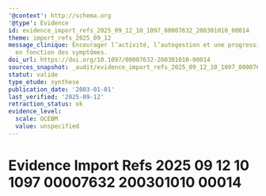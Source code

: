 ```yaml
---
'@context': http://schema.org
'@type': Evidence
id: evidence_import_refs_2025_09_12_10_1097_00007632_200301010_00014
theme: import_refs_2025_09_12
message_clinique: Encourager l’activité, l’autogestion et une progression graduée
  en fonction des symptômes.
doi_url: https://doi.org/10.1097/00007632-200301010-00014
sources_snapshot: _audit/evidence_import_refs_2025_09_12_10_1097_00007632_200301010_00014.json
statut: valide
type_etude: synthese
publication_date: '2003-01-01'
last_verified: '2025-09-12'
retraction_status: ok
evidence_level:
  scale: OCEBM
  value: unspecified
---
```

# Evidence Import Refs 2025 09 12 10 1097 00007632 200301010 00014

